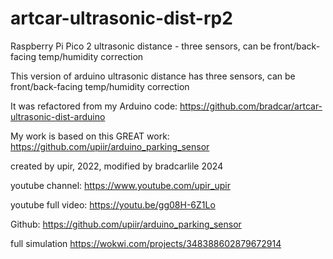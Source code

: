 # artcar-ultrasonic-dist-rp2
 Raspberry Pi Pico 2 ultrasonic distance - three sensors, can be front/back-facing temp/humidity correction 
 
This version of arduino ultrasonic distance has three sensors, can be front/back-facing temp/humidity correction

It was refactored from my Arduino code: https://github.com/bradcar/artcar-ultrasonic-dist-arduino

My work is based on this GREAT work: https://github.com/upiir/arduino_parking_sensor

created by upir, 2022, modified by bradcarlile 2024

youtube channel: https://www.youtube.com/upir_upir

youtube full video: https://youtu.be/gg08H-6Z1Lo

Github: https://github.com/upiir/arduino_parking_sensor

full simulation https://wokwi.com/projects/348388602879672914
